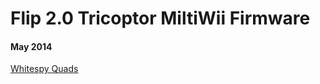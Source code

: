 # Flip 2.0 Tricoptor MiltiWii Firmware
#### May 2014

[Whitespy Quads](http://witespyquad.gostorego.com/flip-2-0.html)
